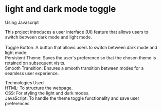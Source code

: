#  light and dark mode toggle
Using Javascript

This project introduces a user interface (UI) feature that allows users to switch between dark mode and light mode. 
<br>
<br>
Toggle Button: A button that allows users to switch between dark mode and light mode. <br>
Persistent Theme: Saves the user's preference so that the chosen theme is retained on subsequent visits.<br>
Smooth Transition: Ensures a smooth transition between modes for a seamless user experience.<br>


Technologies Used<br>
HTML: To structure the webpage.<br>
CSS: For styling the light and dark modes.<br>
JavaScript: To handle the theme toggle functionality and save user preferences.<br>
